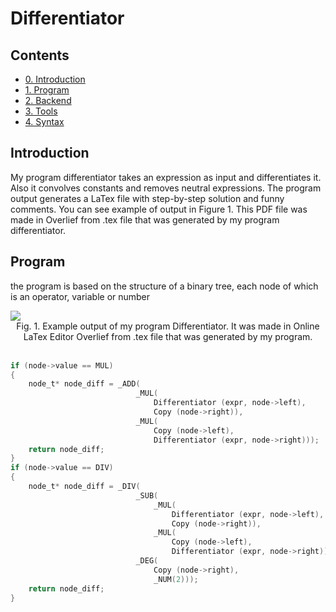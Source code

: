 # Differentiator

## Contents
- [0. Introduction](#introduction)
- [1. Program](#program)
- [2. Backend](#backend)
- [3. Tools](#tools)
- [4. Syntax](#syntax)

## Introduction
My program differentiator takes an expression as input and differentiates it. Also it convolves constants and removes neutral expressions. The program output generates a LaTex file with step-by-step solution and funny comments. You can see example of output in Figure 1. This PDF file was made in Overlief from .tex file that was generated by my program differentiator.

## Program
the program is based on the structure of a binary tree, each node of which is an operator, variable or number

  <img src="/img/Differentiator.png">
  <div align="center"> Fig. 1. Example output of my program Differentiator. It was made in Online LaTex Editor Overlief from .tex file that was generated by my program.</div><br>

```C
if (node->value == MUL)
{
    node_t* node_diff = _ADD(
                            _MUL(
                                Differentiator (expr, node->left),
                                Copy (node->right)),
                            _MUL(
                                Copy (node->left),
                                Differentiator (expr, node->right)));
    return node_diff;
}
if (node->value == DIV)
{
    node_t* node_diff = _DIV(
                            _SUB(
                                _MUL(
                                    Differentiator (expr, node->left),
                                    Copy (node->right)),
                                _MUL(
                                    Copy (node->left),
                                    Differentiator (expr, node->right))),
                            _DEG(
                                Copy (node->right),
                                _NUM(2)));
    return node_diff;
}
```
